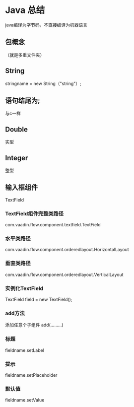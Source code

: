 # Java 总结

java编译为字节码，不直接编译为机器语言

## 包概念

（就是多重文件夹）

## String

stringname = new String（"string"）;

## 语句结尾为;

与c一样

## Double

实型

## Integer

整型

## 输入框组件

TextField  

### TextField组件完整类路径

com.vaadin.flow.component.textfield.TextField

### 水平类路径

com.vaadin.flow.component.orderedlayout.HorizontalLayout

### 垂直类路径

com.vaadin.flow.component.orderedlayout.VerticalLayout

### 实例化TextField

TextField field = new TextField();

### add方法

添加任意个子组件 add(.........)

### 标题

fieldname.setLabel   

### 提示

fieldname.setPlaceholder 

### 默认值

fieldname.setValue
